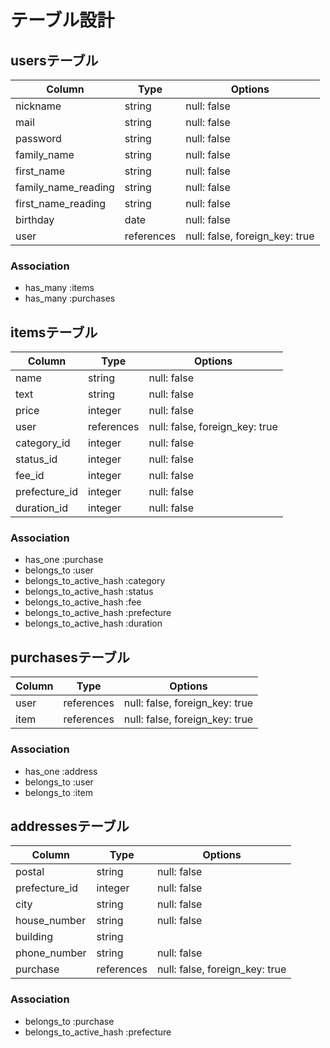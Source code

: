 # テーブル設計

## usersテーブル
| Column              | Type       | Options                        |
| ------------------- | ---------- | ------------------------------ |
| nickname            | string     | null: false                    |
| mail                | string     | null: false                    |
| password            | string     | null: false                    |
| family_name         | string     | null: false                    |
| first_name          | string     | null: false                    |
| family_name_reading | string     | null: false                    |
| first_name_reading  | string     | null: false                    |
| birthday            | date       | null: false                    |
| user                | references | null: false, foreign_key: true |

### Association
- has_many :items
- has_many :purchases


## itemsテーブル
| Column        | Type       | Options                        |
| ------------- | ---------- | ------------------------------ |
| name          | string     | null: false                    |
| text          | string     | null: false                    |
| price         | integer    | null: false                    |
| user          | references | null: false, foreign_key: true |
| category_id   | integer    | null: false                    |
| status_id     | integer    | null: false                    |
| fee_id        | integer    | null: false                    |
| prefecture_id | integer    | null: false                    |
| duration_id   | integer    | null: false                    |

### Association
- has_one :purchase
- belongs_to :user
- belongs_to_active_hash :category
- belongs_to_active_hash :status
- belongs_to_active_hash :fee
- belongs_to_active_hash :prefecture
- belongs_to_active_hash :duration

## purchasesテーブル
| Column   | Type       | Options                        |
| -------- | ---------- | ------------------------------ |
| user     | references | null: false, foreign_key: true |
| item     | references | null: false, foreign_key: true |

### Association
- has_one :address
- belongs_to :user
- belongs_to :item

## addressesテーブル
| Column        | Type       | Options                        |
| ------------- | ---------- | ------------------------------ |
| postal        | string     | null: false                    |
| prefecture_id | integer    | null: false                    |
| city          | string     | null: false                    |
| house_number  | string     | null: false                    |
| building      | string     |                                |
| phone_number  | string     | null: false                    |
| purchase      | references | null: false, foreign_key: true |

### Association
- belongs_to :purchase
- belongs_to_active_hash :prefecture